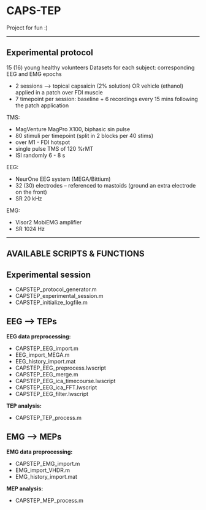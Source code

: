 # CAPS-TEP
Project for fun :)

------------------------------------------------------------
Experimental protocol
------------------------------------------------------------
15 (16) young healthy volunteers
Datasets for each subject: corresponding EEG and EMG epochs
- 2 sessions --> topical capsaicin (2% solution) OR vehicle (ethanol) applied in a patch over FDI muscle
- 7 timepoint per session: baseline + 6 recordings every 15 mins following the patch application

TMS:
- MagVenture MagPro X100, biphasic sin pulse
- 80 stimuli per timepoint (split in 2 blocks per 40 stims)
- over M1 - FDI hotspot
- single pulse TMS of 120 %rMT 
- ISI randomly 6 - 8 s

EEG:
- NeurOne EEG system (MEGA/Bittium)
- 32 (30) electrodes – referenced to mastoids (ground an extra electrode on the front)
- SR 20 kHz

EMG:
- Visor2 MobiEMG amplifier
- SR 1024 Hz

------------------------------------------------------------
AVAILABLE SCRIPTS & FUNCTIONS
------------------------------------------------------------
Experimental session
------------------------------------------------------------
- CAPSTEP_protocol_generator.m
- CAPSTEP_experimental_session.m
- CAPSTEP_initialize_logfile.m


EEG --> TEPs 
------------------------------------------------------------
**EEG data preprocessing:**
- CAPSTEP_EEG_import.m
- EEG_import_MEGA.m
- EEG_history_import.mat
- CAPSTEP_EEG_preprocess.lwscript
- CAPSTEP_EEG_merge.m
- CAPSTEP_EEG_ica_timecourse.lwscript
- CAPSTEP_EEG_ica_FFT.lwscript
- CAPSTEP_EEG_filter.lwscript

**TEP analysis:**
- CAPSTEP_TEP_process.m


EMG -->  MEPs
------------------------------------------------------------
**EMG data preprocessing:**
- CAPSTEP_EMG_import.m
- EMG_import_VHDR.m
- EMG_history_import.mat

**MEP analysis:**
- CAPSTEP_MEP_process.m
